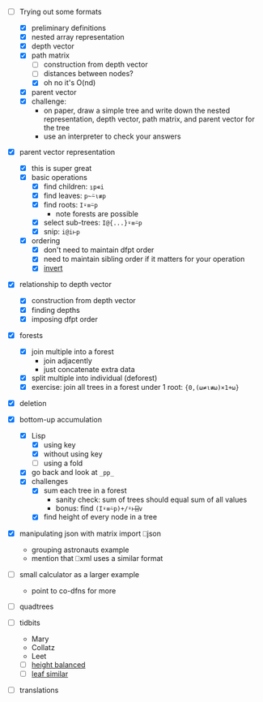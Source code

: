 - [ ] Trying out some formats
    - [x] preliminary definitions
    - [x] nested array representation
    - [x] depth vector
    - [x] path matrix
        - [ ] construction from depth vector
        - [ ] distances between nodes?
        - [x] oh no it's O(nd)
    - [x] parent vector
    - [x] challenge:
        - on paper, draw a simple tree and write down the nested representation, depth vector, path matrix, and parent vector for the tree
        - use an interpreter to check your answers
- [x] parent vector representation
    - [x] this is super great
    - [x] basic operations
        - [x] find children:    `⍸p∊i`
        - [x] find leaves:      `p~⍨⍳≢p`
        - [x] find roots:       `I⍣≡⍨p`
            - note forests are possible
        - [x] select sub-trees: `I@{...}⍣≡⍨p`
        - [x] snip:             `i@i⊢p`
    - [x] ordering
        - [x] don't need to maintain dfpt order
        - [x] need to maintain sibling order if it matters for your operation
        - [x] [invert](https://leetcode.com/problems/invert-binary-tree/)
- [x] relationship to depth vector
    - [x] construction from depth vector
    - [x] finding depths
    - [x] imposing dfpt order
- [x] forests
    - [x] join multiple into a forest
        - join adjacently
        - just concatenate extra data
    - [x] split multiple into individual (deforest)
    - [x] exercise: join all trees in a forest under 1 root: `{0,(⍵≠⍳≢⍵)×1+⍵}`
- [x] deletion
- [x] bottom-up accumulation
    - [x] Lisp
        - [x] using key
        - [x] without using key
        - [ ] using a fold
    - [x] go back and look at `_pp_`
    - [x] challenges
        - [x] sum each tree in a forest
            - sanity check: sum of trees should equal sum of all values
            - bonus: find `(I⍣≡⍨p)+/⍤⊢⌸v`
        - [x] find height of every node in a tree
- [x] manipulating json with matrix import ⎕json
    - grouping astronauts example
    - mention that ⎕xml uses a similar format
- [ ] small calculator as a larger example
    - point to co-dfns for more
- [ ] quadtrees
- [ ] tidbits
    - Mary
    - Collatz
    - Leet
    - [ ] [height balanced](https://leetcode.com/problems/balanced-binary-tree/)
    - [ ] [leaf similar](https://leetcode.com/problems/leaf-similar-trees/)
- [ ] translations

